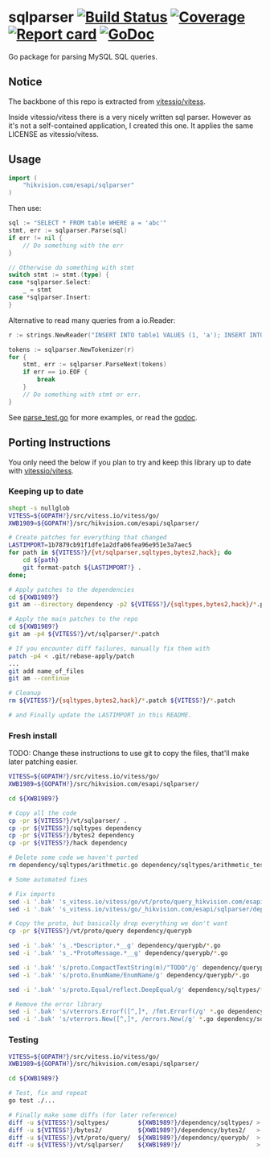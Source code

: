 # sqlparser [![Build Status](https://img.shields.io/travis/xwb1989/sqlparser.svg)](https://travis-ci.org/xwb1989/sqlparser) [![Coverage](https://img.shields.io/coveralls/xwb1989/sqlparser.svg)](https://coveralls.io/github/xwb1989/sqlparser) [![Report card](https://goreportcard.com/badge/hikvision.com/esapi/sqlparser)](https://goreportcard.com/report/hikvision.com/esapi/sqlparser) [![GoDoc](https://godoc.org/hikvision.com/esapi/sqlparser?status.svg)](https://godoc.org/hikvision.com/esapi/sqlparser)

Go package for parsing MySQL SQL queries.

## Notice

The backbone of this repo is extracted from [vitessio/vitess](https://github.com/vitessio/vitess).

Inside vitessio/vitess there is a very nicely written sql parser. However as it's not a self-contained application, I created this one.
It applies the same LICENSE as vitessio/vitess.

## Usage

```go
import (
    "hikvision.com/esapi/sqlparser"
)
```

Then use:

```go
sql := "SELECT * FROM table WHERE a = 'abc'"
stmt, err := sqlparser.Parse(sql)
if err != nil {
	// Do something with the err
}

// Otherwise do something with stmt
switch stmt := stmt.(type) {
case *sqlparser.Select:
	_ = stmt
case *sqlparser.Insert:
}
```

Alternative to read many queries from a io.Reader:

```go
r := strings.NewReader("INSERT INTO table1 VALUES (1, 'a'); INSERT INTO table2 VALUES (3, 4);")

tokens := sqlparser.NewTokenizer(r)
for {
	stmt, err := sqlparser.ParseNext(tokens)
	if err == io.EOF {
		break
	}
	// Do something with stmt or err.
}
```

See [parse_test.go](https://hikvision.com/esapi/sqlparser/blob/master/parse_test.go) for more examples, or read the [godoc](https://godoc.org/hikvision.com/esapi/sqlparser).


## Porting Instructions

You only need the below if you plan to try and keep this library up to date with [vitessio/vitess](https://github.com/vitessio/vitess).

### Keeping up to date

```bash
shopt -s nullglob
VITESS=${GOPATH?}/src/vitess.io/vitess/go/
XWB1989=${GOPATH?}/src/hikvision.com/esapi/sqlparser/

# Create patches for everything that changed
LASTIMPORT=1b7879cb91f1dfe1a2dfa06fea96e951e3a7aec5
for path in ${VITESS?}/{vt/sqlparser,sqltypes,bytes2,hack}; do
	cd ${path}
	git format-patch ${LASTIMPORT?} .
done;

# Apply patches to the dependencies
cd ${XWB1989?}
git am --directory dependency -p2 ${VITESS?}/{sqltypes,bytes2,hack}/*.patch

# Apply the main patches to the repo
cd ${XWB1989?}
git am -p4 ${VITESS?}/vt/sqlparser/*.patch

# If you encounter diff failures, manually fix them with
patch -p4 < .git/rebase-apply/patch
...
git add name_of_files
git am --continue

# Cleanup
rm ${VITESS?}/{sqltypes,bytes2,hack}/*.patch ${VITESS?}/*.patch

# and Finally update the LASTIMPORT in this README.
```

### Fresh install

TODO: Change these instructions to use git to copy the files, that'll make later patching easier.

```bash
VITESS=${GOPATH?}/src/vitess.io/vitess/go/
XWB1989=${GOPATH?}/src/hikvision.com/esapi/sqlparser/

cd ${XWB1989?}

# Copy all the code
cp -pr ${VITESS?}/vt/sqlparser/ .
cp -pr ${VITESS?}/sqltypes dependency
cp -pr ${VITESS?}/bytes2 dependency
cp -pr ${VITESS?}/hack dependency

# Delete some code we haven't ported
rm dependency/sqltypes/arithmetic.go dependency/sqltypes/arithmetic_test.go dependency/sqltypes/event_token.go dependency/sqltypes/event_token_test.go dependency/sqltypes/proto3.go dependency/sqltypes/proto3_test.go dependency/sqltypes/query_response.go dependency/sqltypes/result.go dependency/sqltypes/result_test.go

# Some automated fixes

# Fix imports
sed -i '.bak' 's_vitess.io/vitess/go/vt/proto/query_hikvision.com/esapi/sqlparser/dependency/querypb_g' *.go dependency/sqltypes/*.go
sed -i '.bak' 's_vitess.io/vitess/go/_hikvision.com/esapi/sqlparser/dependency/_g' *.go dependency/sqltypes/*.go

# Copy the proto, but basically drop everything we don't want
cp -pr ${VITESS?}/vt/proto/query dependency/querypb

sed -i '.bak' 's_.*Descriptor.*__g' dependency/querypb/*.go
sed -i '.bak' 's_.*ProtoMessage.*__g' dependency/querypb/*.go

sed -i '.bak' 's/proto.CompactTextString(m)/"TODO"/g' dependency/querypb/*.go
sed -i '.bak' 's/proto.EnumName/EnumName/g' dependency/querypb/*.go

sed -i '.bak' 's/proto.Equal/reflect.DeepEqual/g' dependency/sqltypes/*.go

# Remove the error library
sed -i '.bak' 's/vterrors.Errorf([^,]*, /fmt.Errorf(/g' *.go dependency/sqltypes/*.go
sed -i '.bak' 's/vterrors.New([^,]*, /errors.New(/g' *.go dependency/sqltypes/*.go
```

### Testing

```bash
VITESS=${GOPATH?}/src/vitess.io/vitess/go/
XWB1989=${GOPATH?}/src/hikvision.com/esapi/sqlparser/

cd ${XWB1989?}

# Test, fix and repeat
go test ./...

# Finally make some diffs (for later reference)
diff -u ${VITESS?}/sqltypes/        ${XWB1989?}/dependency/sqltypes/ > ${XWB1989?}/patches/sqltypes.patch
diff -u ${VITESS?}/bytes2/          ${XWB1989?}/dependency/bytes2/   > ${XWB1989?}/patches/bytes2.patch
diff -u ${VITESS?}/vt/proto/query/  ${XWB1989?}/dependency/querypb/  > ${XWB1989?}/patches/querypb.patch
diff -u ${VITESS?}/vt/sqlparser/    ${XWB1989?}/                     > ${XWB1989?}/patches/sqlparser.patch
```